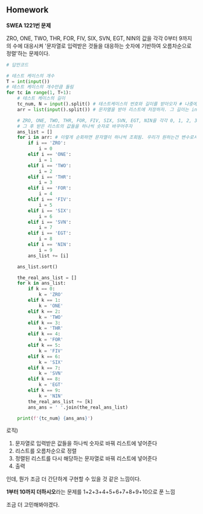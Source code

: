 ## Homework

**SWEA 1221번 문제**



ZRO, ONE, TWO, THR, FOR, FIV, SIX, SVN, EGT, NIN의 값을 각각 0부터 9까지의 수에 대응시켜 '문자열로 입력받은 것들을 대응하는 숫자에 기반하여 오름차순으로 정렬'하는 문제이다.



```python
# 답안코드

# 테스트 케이스의 개수
T = int(input())
# 테스트 케이스의 개수만큼 돌림
for tc in range(1, T+1):
    # 테스트 케이스의 길이
    tc_num, N = input().split() # 테스트케이스의 번호와 길이를 받아오자 # 나중에 N에 int 씌워주는거 까먹지 말자
    arr = list(input().split()) # 문자열을 받아 리스트에 저장하자. 그 길이는 int(N)과 같을 것

    # ZRO, ONE, TWO, THR, FOR, FIV, SIX, SVN, EGT, NIN을 각각 0, 1, 2, 3, 4, 5, 6, 7, 8, 9에 대응시키자
    # 그 후 받은 리스트의 값들을 하나씩 숫자로 바꾸어주자
    ans_list = []
    for i in arr: # 이렇게 순회하면 문자열이 하나씩 조회됨. 우리가 원하는건 변수로서의 항목들임
        if i == 'ZRO':
            i = 0
        elif i == 'ONE':
            i = 1
        elif i == 'TWO':
            i = 2
        elif i == 'THR':
            i = 3
        elif i == 'FOR':
            i = 4
        elif i == 'FIV':
            i = 5
        elif i == 'SIX':
            i = 6
        elif i == 'SVN':
            i = 7
        elif i == 'EGT':
            i = 8
        elif i == 'NIN':
            i = 9
        ans_list += [i]

    ans_list.sort()

    the_real_ans_list = []
    for k in ans_list:
        if k == 0:
            k = 'ZRO'
        elif k == 1:
            k = 'ONE'
        elif k == 2:
            k = 'TWO'
        elif k == 3:
            k = 'THR'
        elif k == 4:
            k = 'FOR'
        elif k == 5:
            k = 'FIV'
        elif k == 6:
            k = 'SIX'
        elif k == 7:
            k = 'SVN'
        elif k == 8:
            k = 'EGT'
        elif k == 9:
            k = 'NIN'
        the_real_ans_list += [k]
        ans_ans = ' '.join(the_real_ans_list)

    print(f'{tc_num} {ans_ans}')
```



로직)

1. 문자열로 입력받은 값들을 하나씩 숫자로 바꿔 리스트에 넣어준다
2. 리스트를 오름차순으로 정렬
3. 정렬된 리스트를 다시 해당하는 문자열로 바꿔 리스트에 넣어준다
4. 출력

인데, 뭔가 조금 더 간단하게 구현할 수 있을 것 같은 느낌이다.

**1부터 10까지 더하시오**라는 문제를 1+2+3+4+5+6+7+8+9+10으로 푼 느낌

조금 더 고민해봐야겠다.
